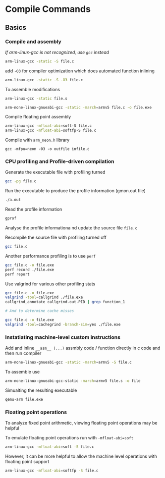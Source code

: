 # Compile Commands

## Basics

### Compile and assembly

_If arm-linux-gcc is not recognized, use `gcc` instead_

```bash
arm-linux-gcc -static -S file.c
```

add `-O3` for compiler optimization which does automated function inlining

```bash
arm-linux-gcc -static -S -O3 file.c
```

To assemble modifications

```bash
arm-linux-gcc -static file.s
```

```bash
arm-none-linux-gnueabi-gcc -static -march=armv5 file.c -o file.exe
```

Compile floating point assembly

```bash
arm-linux-gcc -mfloat-abi=soft-S file.c
arm-linux-gcc -mfloat-abi=softfp-S file.c
```

Compile with `arm_neon.h` library

```
gcc -mfpu=neon -03 -o outfile infile.c
```

### CPU profiling and Profile-driven compilation

Generate the executable file with profiling turned

```bash
gcc -pg file.c
```

Run the executable to produce the profile information (gmon.out file)

```bash
./a.out
```

Read the profile information

```bash
gprof
```

Analyse the profile informationa nd update the source file `file.c`

Recompile the source file with profiling turned off

```bash
gcc file.c
```

Another performance profiling is to use `perf`

```bash
gcc file.c -o file.exe
perf record ./file.exe
perf report
```

Use valgrind for various other profiling stats

```bash
gcc file.c -o file.exe
valgrind -tool=callgrind ./file.exe
callgrind_annotate callgrind.out.PID | grep function_1

# And to determine cache misses

gcc file.c -o file.exe
valgrind -tool=cachegrind -branch-sim=yes ./file.exe
```

### Instatiating machine-level custom instructions

Add and inline `__asm__ (...)` assmbly code / function directly in c code and then run compiler

```bash
arm-none-linux-gnueabi-gcc -static -march=armv5 -S file.c
```

To assemble use

```bash
arm-none-linux-gnueabi-gcc-static -march=armv5 file.s -o file
```

Simualting the resulting executable

```bash
qemu-arm file.exe
```

### Floating point operations

To analyze fixed point arithmetic, viewing floating point operations may be helpful

To emulate floating point operations run with `-mfloat-abi=soft`

```bash
arm-linux-gcc -mfloat-abi=soft -S file.c
```

However, it can be more helpful to allow the machine level operations with floating point support

```bash
arm-linux-gcc -mfloat-abi=softfp -S file.c
```
